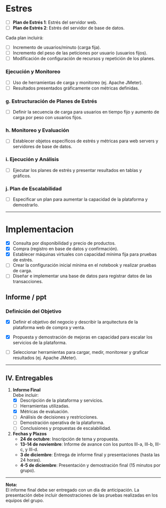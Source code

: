 
# Estres
- [ ] **Plan de Estrés 1**: Estrés del servidor web.  
- [ ] **Plan de Estrés 2**: Estrés del servidor de base de datos.  

Cada plan incluirá:  
- [ ] Incremento de usuarios/minuto (carga fija).  
- [ ] Incremento del peso de las peticiones por usuario (usuarios fijos).  
- [ ] Modificación de configuración de recursos y repetición de los planes.

### Ejecución y Monitoreo  
- [ ] Uso de herramientas de carga y monitoreo (ej. Apache JMeter).  
- [ ] Resultados presentados gráficamente con métricas definidas.  
### g. Estructuración de Planes de Estrés  
- [ ] Definir la secuencia de carga para usuarios en tiempo fijo y aumento de carga por peso con usuarios fijos.

### h. Monitoreo y Evaluación  
- [ ] Establecer objetos específicos de estrés y métricas para web servers y servidores de base de datos.

### i. Ejecución y Análisis  
- [ ] Ejecutar los planes de estrés y presentar resultados en tablas y gráficos.

### j. Plan de Escalabilidad  
- [ ] Especificar un plan para aumentar la capacidad de la plataforma y demostrarlo.

---------

# Implementacion
- [x] Consulta por disponibilidad y precio de productos.  
- [x] Compra (registro en base de datos y confirmación).
- [x] Establecer máquinas virtuales con capacidad mínima fija para pruebas de estrés.
- [ ] Crear la configuración inicial mínima en el notebook y realizar pruebas de carga.
- [ ] Diseñar e implementar una base de datos para registrar datos de las transacciones.

## Informe / ppt

### Definición del Objetivo  
- [x] Definir el objetivo del negocio y describir la arquitectura de la plataforma web de compra y venta.

- [x] Propuesta y demostración de mejoras en capacidad para escalar los servicios de la plataforma.

- [ ] Seleccionar herramientas para cargar, medir, monitorear y graficar resultados (ej. Apache JMeter).

---

## IV. Entregables  

1. **Informe Final**  
Debe incluir:  
   - [X] Descripción de la plataforma y servicios.  
   - [ ] Herramientas utilizadas.  
   - [x] Métricas de evaluación.  
   - [ ] Análisis de decisiones y restricciones.  
   - [ ] Demostración operativa de la plataforma.  
   - [ ] Conclusiones y propuestas de escalabilidad.  

2. **Fechas y Plazos**  
   - **24 de octubre**: Inscripción de tema y propuesta.  
   - **13-14 de noviembre**: Informe de avance con los puntos III-a, III-b, III-c, y III-d.  
   - **3 de diciembre**: Entrega de informe final y presentaciones (hasta las 24 horas).  
   - **4-5 de diciembre**: Presentación y demostración final (15 minutos por grupo).  

---

**Nota:**  
El informe final debe ser entregado con un día de anticipación. La presentación debe incluir demostraciones de las pruebas realizadas en los equipos del grupo.

